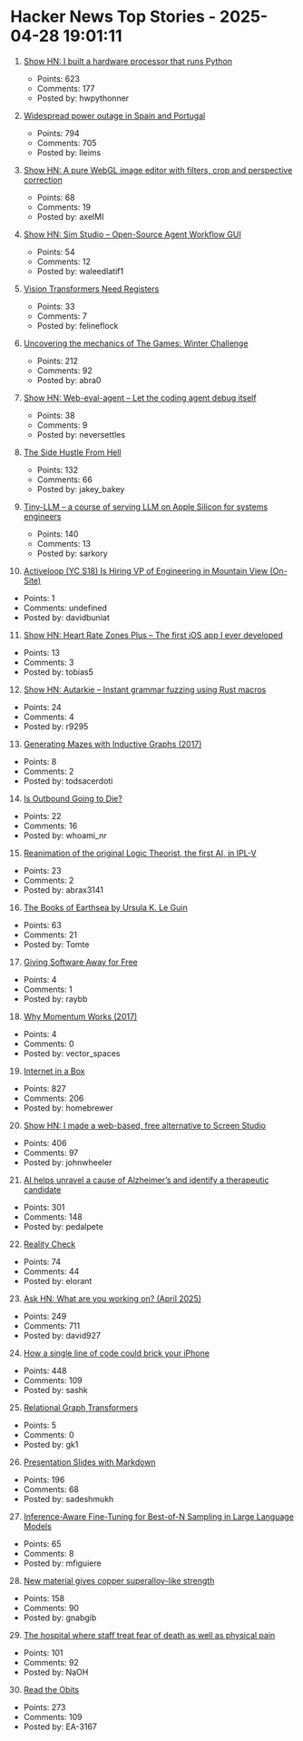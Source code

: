 # Hacker News Top Stories - 2025-04-28 19:01:11

1. [Show HN: I built a hardware processor that runs Python](https://www.runpyxl.com/gpio)
   - Points: 623
   - Comments: 177
   - Posted by: hwpythonner

2. [Widespread power outage in Spain and Portugal](https://www.bbc.com/news/live/c9wpq8xrvd9t)
   - Points: 794
   - Comments: 705
   - Posted by: lleims

3. [Show HN: A pure WebGL image editor with filters, crop and perspective correction](https://github.com/xdadda/mini-photo-editor)
   - Points: 68
   - Comments: 19
   - Posted by: axelMI

4. [Show HN: Sim Studio – Open-Source Agent Workflow GUI](https://github.com/simstudioai/sim)
   - Points: 54
   - Comments: 12
   - Posted by: waleedlatif1

5. [Vision Transformers Need Registers](https://arxiv.org/abs/2309.16588)
   - Points: 33
   - Comments: 7
   - Posted by: felineflock

6. [Uncovering the mechanics of The Games: Winter Challenge](https://mrwint.github.io/winter/writeup/writeup.html)
   - Points: 212
   - Comments: 92
   - Posted by: abra0

7. [Show HN: Web-eval-agent – Let the coding agent debug itself](https://github.com/Operative-Sh/web-eval-agent)
   - Points: 38
   - Comments: 9
   - Posted by: neversettles

8. [The Side Hustle From Hell](https://blog.jacobstechtavern.com/p/the-side-hustle-from-hell)
   - Points: 132
   - Comments: 66
   - Posted by: jakey_bakey

9. [Tiny-LLM – a course of serving LLM on Apple Silicon for systems engineers](https://github.com/skyzh/tiny-llm)
   - Points: 140
   - Comments: 13
   - Posted by: sarkory

10. [Activeloop (YC S18) Is Hiring VP of Engineering in Mountain View (On-Site)](https://careers.activeloop.ai/)
   - Points: 1
   - Comments: undefined
   - Posted by: davidbuniat

11. [Show HN: Heart Rate Zones Plus – The first iOS app I ever developed](https://apps.apple.com/us/app/heart-rate-zones-plus/id6744743232)
   - Points: 13
   - Comments: 3
   - Posted by: tobias5

12. [Show HN: Autarkie – Instant grammar fuzzing using Rust macros](https://github.com/R9295/autarkie)
   - Points: 24
   - Comments: 4
   - Posted by: r9295

13. [Generating Mazes with Inductive Graphs (2017)](https://jelv.is/blog/Generating-Mazes-with-Inductive-Graphs/)
   - Points: 8
   - Comments: 2
   - Posted by: todsacerdoti

14. [Is Outbound Going to Die?](https://rnikhil.com/2025/04/25/sales-outbound-ai-dead)
   - Points: 22
   - Comments: 16
   - Posted by: whoami_nr

15. [Reanimation of the original Logic Theorist, the first AI, in IPL-V](https://www.youtube.com/watch?v=qmE5o2ezqBg)
   - Points: 23
   - Comments: 2
   - Posted by: abrax3141

16. [The Books of Earthsea by Ursula K. Le Guin](https://lars.ingebrigtsen.no/2025/04/28/book-club-2025-the-books-of-earthsea-by-ursula-k-le-guin/)
   - Points: 63
   - Comments: 21
   - Posted by: Tomte

17. [Giving Software Away for Free](https://simonwillison.net/2025/Apr/28/give-it-away-for-free/)
   - Points: 4
   - Comments: 1
   - Posted by: raybb

18. [Why Momentum Works (2017)](https://distill.pub/2017/momentum/)
   - Points: 4
   - Comments: 0
   - Posted by: vector_spaces

19. [Internet in a Box](https://internet-in-a-box.org/)
   - Points: 827
   - Comments: 206
   - Posted by: homebrewer

20. [Show HN: I made a web-based, free alternative to Screen Studio](https://www.screenrecorder.me)
   - Points: 406
   - Comments: 97
   - Posted by: johnwheeler

21. [AI helps unravel a cause of Alzheimer’s and identify a therapeutic candidate](https://today.ucsd.edu/story/ai-helps-unravel-a-cause-of-alzheimers-disease-and-identify-a-therapeutic-candidate)
   - Points: 301
   - Comments: 148
   - Posted by: pedalpete

22. [Reality Check](https://www.wheresyoured.at/reality-check/)
   - Points: 74
   - Comments: 44
   - Posted by: elorant

23. [Ask HN: What are you working on? (April 2025)](undefined)
   - Points: 249
   - Comments: 711
   - Posted by: david927

24. [How a single line of code could brick your iPhone](https://rambo.codes/posts/2025-04-24-how-a-single-line-of-code-could-brick-your-iphone)
   - Points: 448
   - Comments: 109
   - Posted by: sashk

25. [Relational Graph Transformers](https://kumo.ai/research/relational-graph-transformers/)
   - Points: 5
   - Comments: 0
   - Posted by: gk1

26. [Presentation Slides with Markdown](https://sli.dev)
   - Points: 196
   - Comments: 68
   - Posted by: sadeshmukh

27. [Inference-Aware Fine-Tuning for Best-of-N Sampling in Large Language Models](https://arxiv.org/abs/2412.15287)
   - Points: 65
   - Comments: 8
   - Posted by: mfiguiere

28. [New material gives copper superalloy-like strength](https://news.lehigh.edu/new-material-gives-copper-superalloy-like-strength-0)
   - Points: 158
   - Comments: 90
   - Posted by: gnabgib

29. [The hospital where staff treat fear of death as well as physical pain](https://www.theguardian.com/society/2025/apr/22/palliative-care-denmark-hospital-death-dying)
   - Points: 101
   - Comments: 92
   - Posted by: NaOH

30. [Read the Obits](https://thereader.mitpress.mit.edu/the-creativity-hack-no-one-told-you-about-read-the-obits/)
   - Points: 273
   - Comments: 109
   - Posted by: EA-3167

